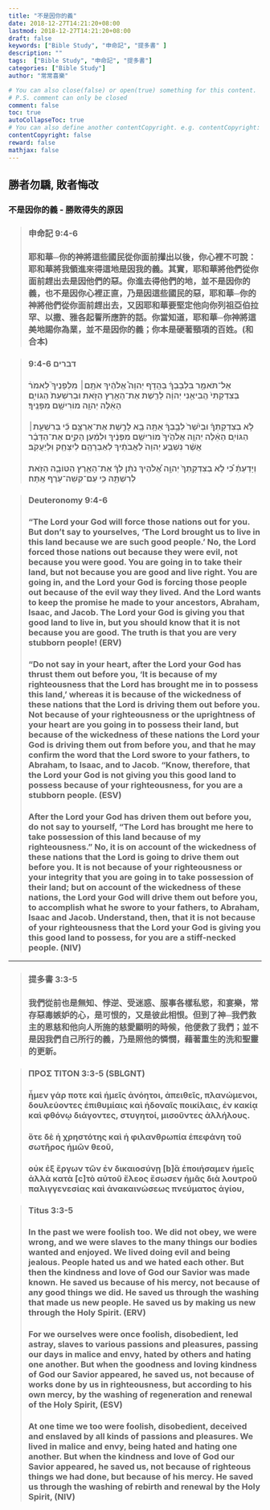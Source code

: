 ```yaml
---
title: "不是因你的義"
date: 2018-12-27T14:21:20+08:00
lastmod: 2018-12-27T14:21:20+08:00
draft: false
keywords: ["Bible Study", "申命記", "提多書" ]
description: ""
tags:  ["Bible Study", "申命記", "提多書"]
categories: ["Bible Study"]
author: "常常喜樂"

# You can also close(false) or open(true) something for this content.
# P.S. comment can only be closed
comment: false
toc: true
autoCollapseToc: true
# You can also define another contentCopyright. e.g. contentCopyright: "This is another copyright."
contentCopyright: false
reward: false
mathjax: false
---
```


## 勝者勿驕, 敗者悔改

### 不是因你的義 - 勝敗得失的原因

> ### 申命記 9:4-6
>
> ###  耶和華─你的神將這些國民從你面前攆出以後，你心裡不可說：耶和華將我領進來得這地是因我的義。其實，耶和華將他們從你面前趕出去是因他們的惡。你進去得他們的地，並不是因你的義，也不是因你心裡正直，乃是因這些國民的惡，耶和華─你的神將他們從你面前趕出去，又因耶和華要堅定他向你列祖亞伯拉罕、以撒、雅各起誓所應許的話。你當知道，耶和華─你神將這美地賜你為業，並不是因你的義；你本是硬著頸項的百姓。(和合本)

> ### דברים 9:4-6
> 
> ### אַל־תֹּאמַ֣ר בִּלְבָבְךָ֗ בַּהֲדֹ֣ף יְהוָה֩ אֱלֹהֶ֨יךָ אֹתָ֥ם׀ מִלְּפָנֶיךָ֮ לֵאמֹר֒ בְּצִדְקָתִי֙ הֱבִיאַ֣נִי יְהוָ֔ה לָרֶ֖שֶׁת אֶת־הָאָ֣רֶץ הַזֹּ֑את וּבְרִשְׁעַת֙ הַגּוֹיִ֣ם הָאֵ֔לֶּה יְהוָ֖ה מוֹרִישָׁ֥ם מִפָּנֶֽיךָ׃
> ### לֹ֣א בְצִדְקָתְךָ֗ וּבְיֹ֙שֶׁר֙ לְבָ֣בְךָ֔ אַתָּ֥ה בָ֖א לָרֶ֣שֶׁת אֶת־אַרְצָ֑ם כִּ֞י בְּרִשְׁעַ֣ת׀ הַגּוֹיִ֣ם הָאֵ֗לֶּה יְהוָ֤ה אֱלֹהֶ֙יךָ֙ מוֹרִישָׁ֣ם מִפָּנֶ֔יךָ וּלְמַ֜עַן הָקִ֣ים אֶת־הַדָּבָ֗ר אֲשֶׁ֨ר נִשְׁבַּ֤ע יְהוָה֙ לַאֲבֹתֶ֔יךָ לְאַבְרָהָ֥ם לְיִצְחָ֖ק וּֽלְיַעֲקֹֽב׃
> ### וְיָדַעְתָּ֗ כִּ֠י לֹ֤א בְצִדְקָֽתְךָ֙ יְהוָ֣ה אֱ֠לֹהֶיךָ נֹתֵ֨ן לְךָ֜ אֶת־הָאָ֧רֶץ הַטּוֹבָ֛ה הַזֹּ֖את לְרִשְׁתָּ֑הּ כִּ֥י עַם־קְשֵׁה־עֹ֖רֶף אָֽתָּה׃

>### Deuteronomy 9:4-6
> 
> ### “The Lord your God will force those nations out for you. But don’t say to yourselves, ‘The Lord brought us to live in this land because we are such good people.’ No, the Lord forced those nations out because they were evil, not because you were good. You are going in to take their land, but not because you are good and live right. You are going in, and the Lord your God is forcing those people out because of the evil way they lived. And the Lord wants to keep the promise he made to your ancestors, Abraham, Isaac, and Jacob. The Lord your God is giving you that good land to live in, but you should know that it is not because you are good. The truth is that you are very stubborn people! (ERV)
>
> ### “Do not say in your heart, after the Lord your God has thrust them out before you, ‘It is because of my righteousness that the Lord has brought me in to possess this land,’ whereas it is because of the wickedness of these nations that the Lord is driving them out before you. Not because of your righteousness or the uprightness of your heart are you going in to possess their land, but because of the wickedness of these nations the Lord your God is driving them out from before you, and that he may confirm the word that the Lord swore to your fathers, to Abraham, to Isaac, and to Jacob. “Know, therefore, that the Lord your God is not giving you this good land to possess because of your righteousness, for you are a stubborn people. (ESV)
>
> ### After the Lord your God has driven them out before you, do not say to yourself, “The Lord has brought me here to take possession of this land because of my righteousness.” No, it is on account of the wickedness of these nations that the Lord is going to drive them out before you. It is not because of your righteousness or your integrity that you are going in to take possession of their land; but on account of the wickedness of these nations, the Lord your God will drive them out before you, to accomplish what he swore to your fathers, to Abraham, Isaac and Jacob. Understand, then, that it is not because of your righteousness that the Lord your God is giving you this good land to possess, for you are a stiff-necked people. (NIV)

---

> ### 提多書 3:3-5
>
> ###  我們從前也是無知、悖逆、受迷惑、服事各樣私慾，和宴樂，常存惡毒嫉妒的心，是可恨的，又是彼此相恨。但到了神─我們救主的恩慈和他向人所施的慈愛顯明的時候，他便救了我們；並不是因我們自己所行的義，乃是照他的憐憫，藉著重生的洗和聖靈的更新。

> ### ΠΡΟΣ ΤΙΤΟΝ 3:3-5 (SBLGNT)
> 
> ### ἦμεν γάρ ποτε καὶ ἡμεῖς ἀνόητοι, ἀπειθεῖς, πλανώμενοι, δουλεύοντες ἐπιθυμίαις καὶ ἡδοναῖς ποικίλαις, ἐν κακίᾳ καὶ φθόνῳ διάγοντες, στυγητοί, μισοῦντες ἀλλήλους.
> ### ὅτε δὲ ἡ χρηστότης καὶ ἡ φιλανθρωπία ἐπεφάνη τοῦ σωτῆρος ἡμῶν θεοῦ,
> ### οὐκ ἐξ ἔργων τῶν ἐν δικαιοσύνῃ [b]ἃ ἐποιήσαμεν ἡμεῖς ἀλλὰ κατὰ [c]τὸ αὐτοῦ ἔλεος ἔσωσεν ἡμᾶς διὰ λουτροῦ παλιγγενεσίας καὶ ἀνακαινώσεως πνεύματος ἁγίου,

>### Titus 3:3-5
> 
> ### In the past we were foolish too. We did not obey, we were wrong, and we were slaves to the many things our bodies wanted and enjoyed. We lived doing evil and being jealous. People hated us and we hated each other. But then the kindness and love of God our Savior was made known. He saved us because of his mercy, not because of any good things we did. He saved us through the washing that made us new people. He saved us by making us new through the Holy Spirit. (ERV)
>
> ### For we ourselves were once foolish, disobedient, led astray, slaves to various passions and pleasures, passing our days in malice and envy, hated by others and hating one another. But when the goodness and loving kindness of God our Savior appeared, he saved us, not because of works done by us in righteousness, but according to his own mercy, by the washing of regeneration and renewal of the Holy Spirit, (ESV)
>
> ### At one time we too were foolish, disobedient, deceived and enslaved by all kinds of passions and pleasures. We lived in malice and envy, being hated and hating one another. But when the kindness and love of God our Savior appeared, he saved us, not because of righteous things we had done, but because of his mercy. He saved us through the washing of rebirth and renewal by the Holy Spirit, (NIV)